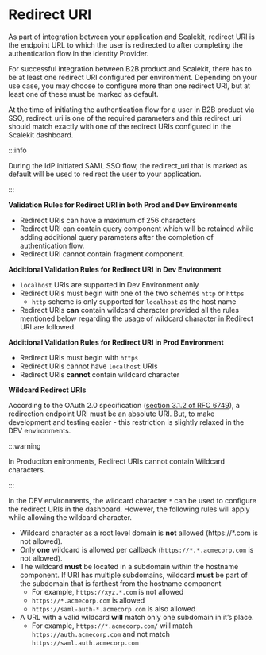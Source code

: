 
# Redirect URI

As part of integration between your application and Scalekit, redirect URI is the endpoint URL to which the user is redirected to after completing the authentication flow in the Identity Provider. 

For successful integration between B2B product and Scalekit, there has to be at least one redirect URI configured per environment. Depending on your use case, you may choose to configure more than one redirect URI, but at least one of these must be marked as default. 

At the time of initiating the authentication flow for a user in B2B product via SSO, redirect_uri is one of the required parameters and this redirect_uri should match exactly with one of the redirect URIs configured in the Scalekit dashboard.  

:::info

During the IdP initiated SAML SSO flow, the redirect_uri that is marked as default will be used to redirect the user to your application. 

:::

**Validation Rules for Redirect URI in both Prod and Dev Environments**

- Redirect URIs can have a maximum of 256 characters
- Redirect URI can contain query component which will be retained while adding additional query parameters after the completion of authentication flow.
- Redirect URI cannot contain fragment component.

**Additional Validation Rules for Redirect URI in Dev Environment**

- `localhost` URIs are supported in Dev Environment only
- Redirect URIs must begin with one of the two schemes `http`  or `https`
    - `http`  scheme is only supported for `localhost`  as the host name
- Redirect URIs **can** contain wildcard character provided all the rules mentioned below regarding the usage of wildcard character in Redirect URI are followed.

**Additional Validation Rules for Redirect URI in Prod Environment**

- Redirect URIs must begin with `https`
- Redirect URIs cannot have `localhost` URIs
- Redirect URIs **cannot** contain wildcard character

**Wildcard Redirect URIs**

According to the OAuth 2.0 specification ([section 3.1.2 of RFC 6749](https://tools.ietf.org/html/rfc6749#section-3.1.2)), a redirection endpoint URI must be an absolute URI. But, to make development and testing easier - this restriction is slightly relaxed in the DEV environments. 

:::warning

In Production enironments, Redirect URIs cannot contain Wildcard characters.

:::

In the DEV environments, the wildcard character `*`  can be used to configure the redirect URIs in the dashboard. However, the following rules will apply while allowing the wildcard character. 

- Wildcard character as a root level domain is **not** allowed (<SimpleCode>https://*.com</SimpleCode> is not allowed).
- Only **one** wildcard is allowed per callback (`https://*.*.acmecorp.com` is not allowed).
- The wildcard **must** be located in a subdomain within the hostname component. If URI has multiple subdomains, wildcard **must** be part of the subdomain that is farthest from the hostname component
    - For example, `https://xyz.*.com`  is not allowed
    - `https://*.acmecorp.com`  is allowed
    - `https://saml-auth-*.acmecorp.com`  is also allowed
- A URL with a valid wildcard **will** match only one subdomain in it’s place.
    - For example, `https://*.acmecorp.com/`  will match `https://auth.acmecorp.com` and not match `https://saml.auth.acmecorp.com`